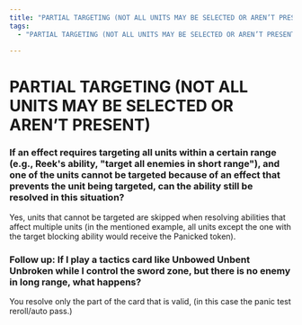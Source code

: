 ```yaml
---
title: "PARTIAL TARGETING (NOT ALL UNITS MAY BE SELECTED OR AREN’T PRESENT)"
tags:
  - "PARTIAL TARGETING (NOT ALL UNITS MAY BE SELECTED OR AREN’T PRESENT)"

---
```


# PARTIAL TARGETING (NOT ALL UNITS MAY BE SELECTED OR AREN’T PRESENT)


### If an effect requires targeting all units within a certain range (e.g., Reek's ability, "target all enemies in short range"), and one of the units cannot be targeted because of an effect that prevents the unit being targeted, can the ability still be resolved in this situation?


Yes, units that cannot be targeted are skipped when resolving abilities that affect multiple units (in the mentioned example, all units except the one with the target blocking ability would receive the Panicked token).

### Follow up: If I play a tactics card like Unbowed Unbent Unbroken while I control the sword zone, but there is no enemy in long range, what happens?

You resolve only the part of the card that is valid, (in this case the panic test reroll/auto pass.) 

